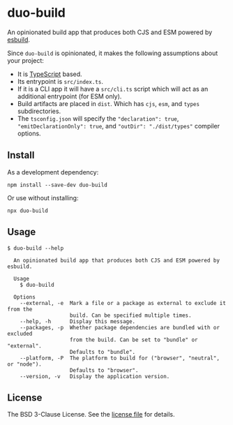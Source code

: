duo-build
=========

An opinionated build app that produces both CJS and ESM powered by [esbuild](https://esbuild.github.io/).

Since `duo-build` is opinionated, it makes the following assumptions about your project:

- It is [TypeScript](https://www.typescriptlang.org/) based.
- Its entrypoint is `src/index.ts`.
- If it is a CLI app it will have a `src/cli.ts` script which will act as an additional entrypoint
  (for ESM only).
- Build artifacts are placed in `dist`. Which has `cjs`, `esm`, and `types` subdirectories.
- The `tsconfig.json` will specify the `"declaration": true`, `"emitDeclarationOnly": true`, and
  `"outDir": "./dist/types"` compiler options.

Install
-------

As a development dependency:

```shell
npm install --save-dev duo-build
```

Or use without installing:

```shell
npx duo-build
```

Usage
-----

```sh-session
$ duo-build --help

  An opinionated build app that produces both CJS and ESM powered by esbuild.

  Usage
    $ duo-build

  Options
    --external, -e  Mark a file or a package as external to exclude it from the
                    build. Can be specified multiple times.
    --help, -h      Display this message.
    --packages, -p  Whether package dependencies are bundled with or excluded
                    from the build. Can be set to "bundle" or "external".
                    Defaults to "bundle".
    --platform, -P  The platform to build for ("browser", "neutral", or "node").
                    Defaults to "browser".
    --version, -v   Display the application version.
```

License
-------

The BSD 3-Clause License. See the [license file](LICENSE) for details.
